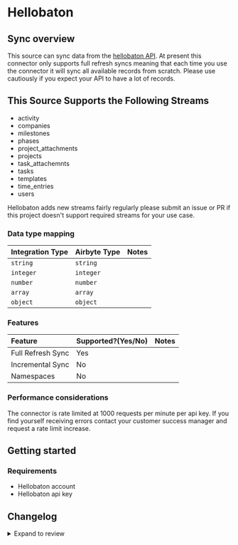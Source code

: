 # Hellobaton

## Sync overview

This source can sync data from the [hellobaton API](https://app.hellobaton.com/api/redoc/). At present this connector only supports full refresh syncs meaning that each time you use the connector it will sync all available records from scratch. Please use cautiously if you expect your API to have a lot of records.

## This Source Supports the Following Streams

- activity
- companies
- milestones
- phases
- project_attachments
- projects
- task_attachemnts
- tasks
- templates
- time_entries
- users

Hellobaton adds new streams fairly regularly please submit an issue or PR if this project doesn't support required streams for your use case.

### Data type mapping

| Integration Type | Airbyte Type | Notes |
| :--------------- | :----------- | :---- |
| `string`         | `string`     |       |
| `integer`        | `integer`    |       |
| `number`         | `number`     |       |
| `array`          | `array`      |       |
| `object`         | `object`     |       |

### Features

| Feature           | Supported?\(Yes/No\) | Notes |
| :---------------- | :------------------- | :---- |
| Full Refresh Sync | Yes                  |       |
| Incremental Sync  | No                   |       |
| Namespaces        | No                   |       |

### Performance considerations

The connector is rate limited at 1000 requests per minute per api key. If you find yourself receiving errors contact your customer success manager and request a rate limit increase.

## Getting started

### Requirements

- Hellobaton account
- Hellobaton api key

## Changelog

<details>
  <summary>Expand to review</summary>

| Version | Date       | Pull Request                                             | Subject                             |
| :------ | :--------- | :------------------------------------------------------- | :---------------------------------- |
| 0.3.17 | 2025-03-01 | [54771](https://github.com/airbytehq/airbyte/pull/54771) | Update dependencies |
| 0.3.16 | 2025-02-22 | [54347](https://github.com/airbytehq/airbyte/pull/54347) | Update dependencies |
| 0.3.15 | 2025-02-15 | [53806](https://github.com/airbytehq/airbyte/pull/53806) | Update dependencies |
| 0.3.14 | 2025-02-08 | [53286](https://github.com/airbytehq/airbyte/pull/53286) | Update dependencies |
| 0.3.13 | 2025-02-01 | [52772](https://github.com/airbytehq/airbyte/pull/52772) | Update dependencies |
| 0.3.12 | 2025-01-25 | [52292](https://github.com/airbytehq/airbyte/pull/52292) | Update dependencies |
| 0.3.11 | 2025-01-18 | [51810](https://github.com/airbytehq/airbyte/pull/51810) | Update dependencies |
| 0.3.10 | 2025-01-11 | [51203](https://github.com/airbytehq/airbyte/pull/51203) | Update dependencies |
| 0.3.9 | 2025-01-04 | [50657](https://github.com/airbytehq/airbyte/pull/50657) | Update dependencies |
| 0.3.8 | 2024-12-21 | [50122](https://github.com/airbytehq/airbyte/pull/50122) | Update dependencies |
| 0.3.7 | 2024-12-14 | [49643](https://github.com/airbytehq/airbyte/pull/49643) | Update dependencies |
| 0.3.6 | 2024-12-12 | [49245](https://github.com/airbytehq/airbyte/pull/49245) | Update dependencies |
| 0.3.5 | 2024-12-11 | [48981](https://github.com/airbytehq/airbyte/pull/48981) | Starting with this version, the Docker image is now rootless. Please note that this and future versions will not be compatible with Airbyte versions earlier than 0.64 |
| 0.3.4 | 2024-11-05 | [48359](https://github.com/airbytehq/airbyte/pull/48359) | Revert to source-declarative-manifest v5.17.0 |
| 0.3.3 | 2024-11-05 | [48320](https://github.com/airbytehq/airbyte/pull/48320) | Update dependencies |
| 0.3.2 | 2024-10-22 | [47236](https://github.com/airbytehq/airbyte/pull/47236) | Update dependencies |
| 0.3.1 | 2024-08-16 | [44196](https://github.com/airbytehq/airbyte/pull/44196) | Bump source-declarative-manifest version |
| 0.3.0 | 2024-08-15 | [44142](https://github.com/airbytehq/airbyte/pull/44142) | Refactor connector to manifest-only format |
| 0.2.14 | 2024-08-12 | [43779](https://github.com/airbytehq/airbyte/pull/43779) | Update dependencies |
| 0.2.13 | 2024-08-10 | [43465](https://github.com/airbytehq/airbyte/pull/43465) | Update dependencies |
| 0.2.12 | 2024-08-03 | [43233](https://github.com/airbytehq/airbyte/pull/43233) | Update dependencies |
| 0.2.11 | 2024-07-27 | [42678](https://github.com/airbytehq/airbyte/pull/42678) | Update dependencies |
| 0.2.10 | 2024-07-20 | [42232](https://github.com/airbytehq/airbyte/pull/42232) | Update dependencies |
| 0.2.9 | 2024-07-13 | [41888](https://github.com/airbytehq/airbyte/pull/41888) | Update dependencies |
| 0.2.8 | 2024-07-10 | [41538](https://github.com/airbytehq/airbyte/pull/41538) | Update dependencies |
| 0.2.7 | 2024-07-09 | [41277](https://github.com/airbytehq/airbyte/pull/41277) | Update dependencies |
| 0.2.6 | 2024-07-06 | [40838](https://github.com/airbytehq/airbyte/pull/40838) | Update dependencies |
| 0.2.5 | 2024-06-26 | [40445](https://github.com/airbytehq/airbyte/pull/40445) | Update dependencies |
| 0.2.4 | 2024-06-22 | [40195](https://github.com/airbytehq/airbyte/pull/40195) | Update dependencies |
| 0.2.3 | 2024-06-15 | [39113](https://github.com/airbytehq/airbyte/pull/39113) | Make compatible with builder |
| 0.2.2 | 2024-06-06 | [39189](https://github.com/airbytehq/airbyte/pull/39189) | [autopull] Upgrade base image to v1.2.2 |
| 0.2.1 | 2024-05-21 | [38507](https://github.com/airbytehq/airbyte/pull/38507) | [autopull] base image + poetry + up_to_date |
| 0.2.0 | 2023-08-19 | [29490](https://github.com/airbytehq/airbyte/pull/29490) | Migrate CDK from Python to Low Code |
| 0.1.0 | 2022-01-14 | [8461](https://github.com/airbytehq/airbyte/pull/8461) | 🎉 New Source: Hellobaton |

</details>
